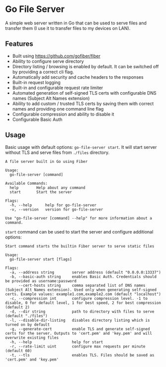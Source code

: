# Go File Server
A simple web server written in Go that can be used to serve files and transfer them (I use it to transfer files to my devices on LAN).

## Features
* Built using https://github.com/gofiber/fiber
* Ability to configure serve directory
* Directory listing / browsing is enabled by default. It can be switched off by providing a correct cli flag.
* Automatically add security and cache headers to the responses
* Built-in request logging
* Built-in and configurable request rate limiter
* Automated generation of self-signed TLS certs with configurable DNS names (Subject Alt Names extension)
* Ability to add custom / trusted TLS certs by saving them with correct names and providing one command line flag
* Configurable compression and ability to disable it
* Configurable Basic Auth

## Usage
Basic usage with default options: ```go-file-server start```. It will start server without TLS and serve files from ```./files``` directory.

```
A file server built in Go using Fiber

Usage:
  go-file-server [command]

Available Commands:
  help        Help about any command
  start       Start the server

Flags:
  -h, --help      help for go-file-server
  -v, --version   version for go-file-server

Use "go-file-server [command] --help" for more information about a command.
```

```start``` command can be used to start the server and configure additional options:
```
Start command starts the builtin Fiber server to serve static files

Usage:
  go-file-server start [flags]

Flags:
  -a, --address string        server address (default "0.0.0.0:13337")
  -b, --basic-auth string     enables Basic Auth. Credentials should be provided as username:password
      --cert-hosts string     comma separated list of DNS names (Subject Alt Names extension). Used only when generating self-signed certs. Example values: example1.com,example2.com (default "localhost")
  -c, --compression int       configure compression level. -1 to disable, 0 for default level, 1 for best speed, 2 for best compression (default 2)
  -d, --dir string            path to directory with files to serve (default "./files")
  -l, --disable-dir-listing   disables directory listing which is turned on by default
  -g, --generate-cert         enable TLS and generate self-signed certs for the server. Outputs to 'cert.pem' and 'key.pem' and will overwrite existing files
  -h, --help                  help for start
  -r, --rate-limit uint       configure max requests per minute (default 60)
  -t, --tls                   enables TLS. Files should be saved as 'cert.pem' and 'key.pem'
```
